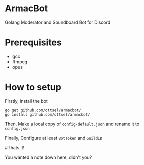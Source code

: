 # ArmacBot
Golang Moderator and Soundboard Bot for Discord

# Prerequisites

* gcc
* ffmpeg
* opus

# How to setup

Firstly, install the bot 
```
go get github.com/ottsel/armacbot/
go install github.com/ottsel/armacbot/
```
Then, Make a local copy of ```config-default.json``` and rename it to ```config.json```

Finally, Configure at least ```BotToken``` and ```GuildID```

#Thats it!

You wanted a note down here, didn't you?
